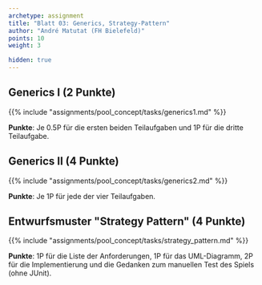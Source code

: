 ```yaml
---
archetype: assignment
title: "Blatt 03: Generics, Strategy-Pattern"
author: "André Matutat (FH Bielefeld)"
points: 10
weight: 3

hidden: true
---
```



## Generics I (2 Punkte)

{{% include "assignments/pool_concept/tasks/generics1.md" %}}

**Punkte**: Je 0.5P für die ersten beiden Teilaufgaben und 1P für die dritte Teilaufgabe.


## Generics II (4 Punkte)

{{% include "assignments/pool_concept/tasks/generics2.md" %}}

**Punkte**: Je 1P für jede der vier Teilaufgaben.


## Entwurfsmuster "Strategy Pattern" (4 Punkte)

{{% include "assignments/pool_concept/tasks/strategy_pattern.md" %}}

**Punkte**: 1P für die Liste der Anforderungen, 1P für das UML-Diagramm, 2P für die Implementierung
und die Gedanken zum manuellen Test des Spiels (ohne JUnit).
